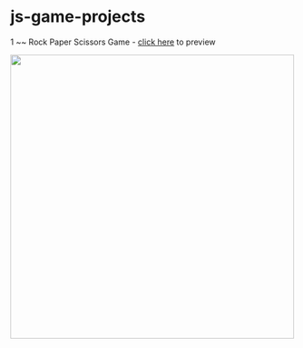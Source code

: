 # js-game-projects

1 ~~ Rock Paper Scissors Game - [click here](https://htmlpreview.github.io/?https://github.com/mivmiyv/js-game-projects/blob/main/rock-paper-scissors/index.html) to preview

<img src="img/page.png" style ="height:500px;">
